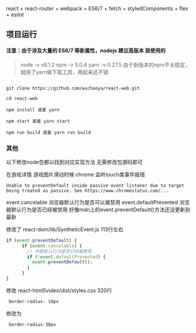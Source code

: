 
react  + react-router + webpack + ES6/7 + fetch + styledComponents + flex + eslint

## 项目运行

#### 注意：由于涉及大量的 ES6/7 等新属性，nodejs 建议高版本 我使用的
>  node -v v8.1.2
> npm -v 5.0.4
> yarn -v 0.27.5
> 由于新版本的npm不太稳定，就用了yarn做下载工具，用起来还不错
```

git clone https://github.com/wuchaoya/react-web.git  

cd react-web

npm install 或者 yarn

npm start 或者 yarn start

npm run build 或者 yarn run build

```
### 其他

以下修改node包都以找到对应实现方法
无需修改包源码即可

在游戏详情 游戏图片滑动时候 chrome 监听touch类事件报错

```
Unable to preventDefault inside passive event listener due to target being treated as passive. See https://www.chromestatus.com/...
```
event.cancelable 浏览器默认行为是否可以被禁用
event.defaultPrevented 浏览器默认行为是否已经被禁用
好像mdn上的event.preventDefault()方法还没更新到最新

修改了   react-dom/lib/SyntheticEvent.js  113行左右

``` js
if (event.preventDefault) {
      if (event.cancelable) {
        // 判断默认行为是否已经被禁用
        if (!event.defaultPrevented) {
          event.preventDefault();
        }
      }
}
```

修改  react-html5video/dist/styles.css 320行
```css
 border-radius: 10px
```
修改为
```css
 border-radius:30px
```
